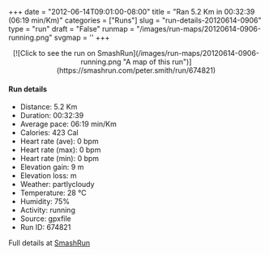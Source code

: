 +++
date = "2012-06-14T09:01:00-08:00"
title = "Ran 5.2 Km in 00:32:39 (06:19 min/Km)"
categories = ["Runs"]
slug = "run-details-20120614-0906"
type = "run"
draft = "False"
runmap = "/images/run-maps/20120614-0906-running.png"
svgmap = '<polyline points="98 34, 93 40, 82 39, 79 49, 57 67, 52 72, 48 82, 43 87, 10 88, 2 81, 2 78, 0 79, 5 82, 7 84, 5 86, 11 89, 17 87, 33 89, 41 87, 48 81, 51 74, 52 71, 73 52, 82 49, 100 44, 97 15, 98 11, 93 23">'
+++



<!--more-->

<center>
[![Click to see the run on SmashRun](/images/run-maps/20120614-0906-running.png "A map of this run")](https://smashrun.com/peter.smith/run/674821)
</center>

#### Run details

* Distance: 5.2 Km
* Duration: 00:32:39
* Average pace: 06:19 min/Km
* Calories: 423 Cal
* Heart rate (ave): 0 bpm
* Heart rate (max): 0 bpm
* Heart rate (min): 0 bpm
* Elevation gain: 9 m
* Elevation loss:  m
* Weather: partlycloudy
* Temperature: 28 &deg;C
* Humidity: 75%
* Activity: running
* Source: gpxfile
* Run ID: 674821

Full details at [SmashRun](https://smashrun.com/peter.smith/run/674821)